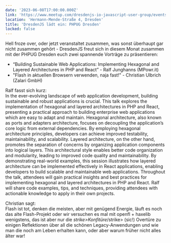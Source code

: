 ```yaml
---
date: '2023-06-08T17:00:00.000Z'
link: 'https://www.meetup.com/dresdenjs-io-javascript-user-group/events/wwdfrqyfcjblb/'
location: 'Hermann-Mende-Straße 4, Dresden'
title: 'DresdenJS lädt ein: PHPUG Dresden'
locked: false
---
```

Hell froze over, oder jetzt veranstaltet zusammen, was sonst überhaupt gar nicht zusammen gehört - DresdenJS freut sich in diesem Monat zusammen mit der PHPUG Dresden euch zwei spannende Vorträge zu präsentieren:

* “Building Sustainable Web Applications: Implementing Hexagonal and Layered Architectures in PHP and React” - Ralf Junghanns (MPowr.it)  
* "Flash in aktuellen Browsern verwenden, naja fast!" - Christian Ulbrich (Zalari GmbH)

Ralf fasst sich kurz:  
In the ever-evolving landscape of web application development, building sustainable and robust applications is crucial. This talk explores the implementation of hexagonal and layered architectures in PHP and React, presenting a practical approach to building enterprise web applications which are easy to adapt and maintain. Hexagonal architecture, also known as ports and adapters architecture, focuses on decoupling the application’s core logic from external dependencies. By employing hexagonal architecture principles, developers can achieve improved testability, maintainability, and scalability. Layered architecture, on the other hand, promotes the separation of concerns by organizing application components into logical layers. This architectural style enables better code organization and modularity, leading to improved code quality and maintainability. By demonstrating real-world examples, this session illustrates how layered architecture can be implemented effectively in React applications, enabling developers to build scalable and maintainable web applications. Throughout the talk, attendees will gain practical insights and best practices for implementing hexagonal and layered architectures in PHP and React. Ralf will share code examples, tips, and techniques, providing attendees with actionable knowledge to apply in their own projects.

Christian sagt:  
Flash ist tot, denken die meisten, aber mit genügend Energie, läuft es noch das alte Flash-Projekt oder wir versuchen es mal mit openfl + haxelib wenigstens, das ist aber nur die *strike>Konfitüre*/strike> (sic!) Overtüre zu einigen Reflektionen über all die schönen Legacy-Anwendungen und wie man die noch am Leben erhalten kann, oder aber warum früher nicht alles älter war!
